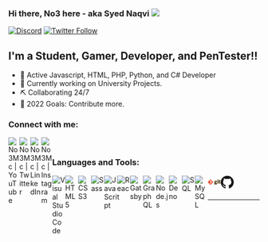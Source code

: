 ### Hi there, No3 here - aka Syed Naqvi <img src="https://user-images.githubusercontent.com/42378118/110234147-e3259600-7f4e-11eb-95be-0c4047144dea.gif" width="30"> 

[![Discord](https://img.shields.io/website?label=No3Mc&style=for-the-badge&url=https%3A%2F%2Fchttps://discordapp.com/users/466589530754121739)](https://discordapp.com/users/466589530754121739)
[![Twitter Follow](https://img.shields.io/twitter/follow/Derp_Rulez?color=1DA1F2&logo=twitter&style=for-the-badge)](https://twitter.com/intent/follow?original_referer=https%3A%2F%2Fgithub.com%2FcodeSTACKr&screen_name=Derp_Rulez)

## I'm a Student, Gamer, Developer, and PenTester!!

- 🦾 Active Javascript, HTML, PHP, Python, and C# Developer
- 📕 Currently working on University Projects.
- ⛏ Collaborating 24/7
- 🧐 2022 Goals: Contribute more.

### Connect with me:


[<img align="left" alt="No3Mc | YouTube" width="22px" src="https://cdn.jsdelivr.net/npm/simple-icons@v3/icons/youtube.svg" />][youtube]
[<img align="left" alt="No3Mc | Twitter" width="22px" src="https://cdn.jsdelivr.net/npm/simple-icons@v3/icons/twitter.svg" />][twitter]
[<img align="left" alt="No3Mc | LinkedIn" width="22px" src="https://cdn.jsdelivr.net/npm/simple-icons@v3/icons/linkedin.svg" />][linkedin]
[<img align="left" alt="No3Mc | Instagram" width="22px" src="https://cdn.jsdelivr.net/npm/simple-icons@v3/icons/instagram.svg" />][instagram]

<br />

### Languages and Tools:

[<img align="left" alt="Visual Studio Code" width="26px" src="https://github.com/yurijserrano/Github-Profile-Readme-Logos/blob/master/programming%20languages/javascript.svg" />][discord]
[<img align="left" alt="HTML5" width="26px" src="https://github.com/yurijserrano/Github-Profile-Readme-Logos/blob/master/programming%20languages/c%23.svg" />][discord]
[<img align="left" alt="CSS3" width="26px" src="https://github.com/yurijserrano/Github-Profile-Readme-Logos/blob/master/programming%20languages/php.png" />][discord]
[<img align="left" alt="Sass" width="26px" src="https://github.com/yurijserrano/Github-Profile-Readme-Logos/blob/master/programming%20languages/python.svg" />][discord]
[<img align="left" alt="JavaScript" width="26px" src="https://github.com/yurijserrano/Github-Profile-Readme-Logos/blob/master/programming%20languages/c%2B%2B.svg" />][discord]
[<img align="left" alt="React" width="26px" src="https://github.com/yurijserrano/Github-Profile-Readme-Logos/blob/master/others/html.svg" />][discord]
[<img align="left" alt="Gatsby" width="26px" src="https://github.com/yurijserrano/Github-Profile-Readme-Logos/blob/master/others/css.svg" />][discord]
[<img align="left" alt="GraphQL" width="26px" src="https://github.com/yurijserrano/Github-Profile-Readme-Logos/blob/master/databases/mysql.svg" />][discord]
[<img align="left" alt="Node.js" width="26px" src="https://github.com/yurijserrano/Github-Profile-Readme-Logos/blob/master/text%20editors/vscode.svg" />][discord]
[<img align="left" alt="Deno" width="26px" src="https://github.com/yurijserrano/Github-Profile-Readme-Logos/blob/master/text%20editors/atom.svg" />][discord]
[<img align="left" alt="SQL" width="26px" src="https://github.com/yurijserrano/Github-Profile-Readme-Logos/blob/master/ides/eclipse.png" />][discord]
[<img align="left" alt="MySQL" width="26px" src="https://github.com/yurijserrano/Github-Profile-Readme-Logos/blob/master/ides/phpstorm.svg" />][discord]
[<img align="left" alt="Git" width="26px" src="https://raw.githubusercontent.com/github/explore/80688e429a7d4ef2fca1e82350fe8e3517d3494d/topics/git/git.png" />][discord]
[<img align="left" alt="GitHub" width="26px" src="https://raw.githubusercontent.com/github/explore/78df643247d429f6cc873026c0622819ad797942/topics/github/github.png" />][discord]

<br />
<br />

---
<!-- 
  :zap: My GitHub Stats -->

  <!-- <img align="center" alt="No3Mc's GitHub Stats" src="https://github-readme-stats.vercel.app/api?username=No3MC&show_icons=true&theme=radical&count_private=true&include_all_commits=true" /> -->
<!-- https://github-readme-stats.vercel.app/api?username=No3Mc -->


  <!-- <img align="center" alt="No3Mc's Top Languages" src="https://github-readme-stats.vercel.app/api/top-langs/?username=No3Mc&show_icons=true&hide_border=true" /> -->
 




[twitter]: https://twitter.com/Derp_Rulez
[youtube]: https://www.youtube.com/channel/UCKAVnPG_6U-CaHtC4pS6F0g?sub_confirmation=1
[instagram]: https://www.instagram.com/omfgitshaider/?hl=en
[linkedin]: https://www.linkedin.com/in/syed-vevo/
[discord]: https://discordapp.com/users/466589530754121739
